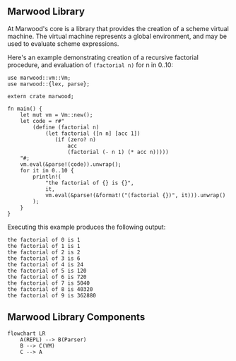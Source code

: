 [cell.rs]: https://github.com/strtok/marwood/blob/master/marwood/src/cell.rs
[parse.rs]: https://github.com/strtok/marwood/blob/master/marwood/src/parse.rs
[lex.rs]: https://github.com/strtok/marwood/blob/master/marwood/src/lex.rs
[prelude]: https://github.com/strtok/marwood/blob/master/marwood/prelude.scm

## Marwood Library

At Marwood's core is a library that provides the creation of a scheme virtual machine. The virtual machine represents a global environment, and may be used to evaluate scheme expressions. 

Here's an example demonstrating creation of a recursive factorial procedure, and evaluation of `(factorial n)` for n in 0..10:

```rust,noplayground
use marwood::vm::Vm;
use marwood::{lex, parse};

extern crate marwood;

fn main() {
    let mut vm = Vm::new();
    let code = r#"
        (define (factorial n)
            (let factorial ([n n] [acc 1])
               (if (zero? n)
                   acc
                   (factorial (- n 1) (* acc n)))))
    "#;
    vm.eval(&parse!(code)).unwrap();
    for it in 0..10 {
        println!(
            "the factorial of {} is {}",
            it,
            vm.eval(&parse!(&format!("(factorial {})", it))).unwrap()
        );
    }
}
```

Executing this example produces the following output:

```
the factorial of 0 is 1
the factorial of 1 is 1
the factorial of 2 is 2
the factorial of 3 is 6
the factorial of 4 is 24
the factorial of 5 is 120
the factorial of 6 is 720
the factorial of 7 is 5040
the factorial of 8 is 40320
the factorial of 9 is 362880
```

## Marwood Library Components

```mermaid
flowchart LR
    A(REPL) --> B(Parser)
    B --> C(VM)
    C --> A
```